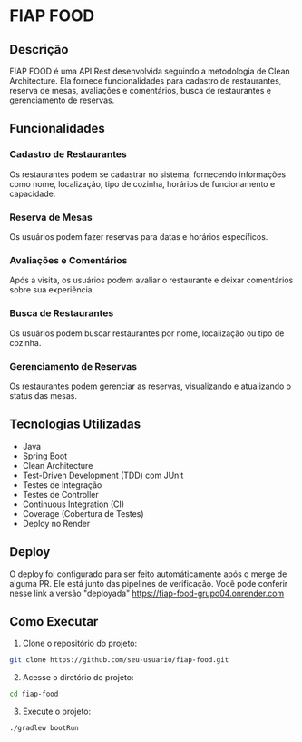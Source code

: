 # FIAP FOOD

## Descrição

FIAP FOOD é uma API Rest desenvolvida seguindo a metodologia de Clean Architecture. Ela fornece funcionalidades para cadastro de restaurantes, reserva de mesas, avaliações e comentários, busca de restaurantes e gerenciamento de reservas.

## Funcionalidades

### Cadastro de Restaurantes

Os restaurantes podem se cadastrar no sistema, fornecendo informações como nome, localização, tipo de cozinha, horários de funcionamento e capacidade.

### Reserva de Mesas

Os usuários podem fazer reservas para datas e horários específicos.

### Avaliações e Comentários

Após a visita, os usuários podem avaliar o restaurante e deixar comentários sobre sua experiência.

### Busca de Restaurantes

Os usuários podem buscar restaurantes por nome, localização ou tipo de cozinha.

### Gerenciamento de Reservas

Os restaurantes podem gerenciar as reservas, visualizando e atualizando o status das mesas.

## Tecnologias Utilizadas

- Java
- Spring Boot
- Clean Architecture
- Test-Driven Development (TDD) com JUnit
- Testes de Integração
- Testes de Controller
- Continuous Integration (CI)
- Coverage (Cobertura de Testes)
- Deploy no Render

## Deploy

O deploy foi configurado para ser feito automáticamente após o merge de alguma PR.
Ele está junto das pipelines de verificação.
Você pode conferir nesse link a versão "deployada" https://fiap-food-grupo04.onrender.com

## Como Executar

1. Clone o repositório do projeto:

```bash
git clone https://github.com/seu-usuario/fiap-food.git
```

2. Acesse o diretório do projeto:

```bash
cd fiap-food
```
3. Execute o projeto:

```bash
./gradlew bootRun
```
